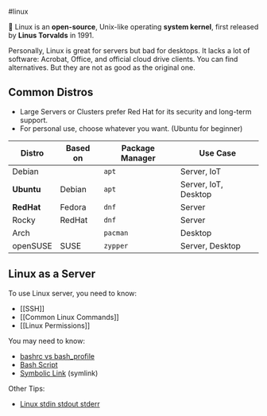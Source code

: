 #linux 

🐧 Linux is an **open-source**, Unix-like operating **system kernel**, first released by **Linus Torvalds** in 1991.

Personally, Linux is great for servers but bad for desktops. It lacks a lot of software: Acrobat, Office, and official cloud drive clients. You can find alternatives. But they are not as good as the original one.

## Common Distros

- Large Servers or Clusters prefer Red Hat for its security and long-term support.
- For personal use, choose whatever you want. (Ubuntu for beginner)

| Distro     | Based on | Package Manager | Use Case             |
| ---------- | -------- | --------------- | -------------------- |
| Debian     |          | `apt`           | Server, IoT          |
| **Ubuntu** | Debian   | `apt`           | Server, IoT, Desktop |
| **RedHat** | Fedora   | `dnf`           | Server               |
| Rocky      | RedHat   | `dnf`           | Server               |
| Arch       |          | `pacman`        | Desktop              |
| openSUSE   | SUSE     | `zypper`        | Server, Desktop      |

## Linux as a Server

To use Linux server, you need to know:
- [[SSH]]
- [[Common Linux Commands]]
- [[Linux Permissions]]

You may need to know:
- [bashrc vs bash_profile](https://www.notion.so/bashrc-vs-bash_profile-1568695f3ace8034acfce7751d49395f?pvs=21)
- [Bash Script](https://www.notion.so/Bash-Script-1568695f3ace80a5983ff208270523bb?pvs=21)
- [Symbolic Link](https://www.notion.so/Symbolic-Link-1458695f3ace805cb2eec63b2cbabf0f?pvs=21) (symlink)

Other Tips:
- [Linux stdin stdout stderr](https://www.notion.so/Linux-stdin-stdout-stderr-1458695f3ace81e18e1acc1d97fa5647?pvs=21)